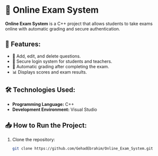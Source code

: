 # 🎯 Online Exam System

**Online Exam System** is a C++ project that allows students to take exams online with automatic grading and secure authentication.

## 🚀 Features:
- 📝 Add, edit, and delete questions.
- 🔐 Secure login system for students and teachers.
- 🎯 Automatic grading after completing the exam.
- 📊 Displays scores and exam results.

## 🛠️ Technologies Used:
- **Programming Language:** C++  
- **Development Environment:** Visual Studio  

## 📥 How to Run the Project:
1. Clone the repository:
   ```sh
   git clone https://github.com/GehadEbrahim/Online_Exam_System.git
